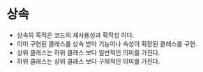 # 상속 
- 상속의 목적은 코드의 재사용성과 확작성 이다.
- 이미 구현된 클래스를 상속 받아 기능이나 속성이 확장된 클래스를 구현.
- 상위 클래스는 하위 클래스 보다 일반적인 의미를 가진다.
- 하위 클래스는 상위 클래스 보다 구체적인 의미를 가진다.

